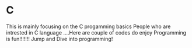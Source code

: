 # C
This is mainly focusing on the C progamming basics
People who are intrested in C language ....Here are couple of codes do enjoy 
Programming is fun!!!!!!!
Jump and Dive into programming!
